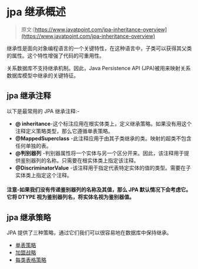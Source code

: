 # jpa 继承概述

> 原文:[https://www.javatpoint.com/jpa-inheritance-overview](https://www.javatpoint.com/jpa-inheritance-overview)

继承性是面向对象编程语言的一个关键特性，在这种语言中，子类可以获得其父类的属性。这个特性增强了代码的可重用性。

关系数据库不支持继承机制。因此，Java Persistence API (JPA)被用来映射关系数据库模型中继承的关键特征。

## jpa 继承注释

以下是最常用的 JPA 继承注释:-

*   **@ inheritance**-这个标注应用在根实体类上，定义继承策略。如果没有用这个注释定义策略类型，那么它遵循单表策略。
*   **@MappedSuperclass** -此注释应用于由其子类继承的类。映射的超类不包含任何单独的表。
*   **@判别器列** -判别器属性将一个实体与另一个区分开来。因此，该注释用于提供鉴别器列的名称。只需要在根实体类上指定该注释。
*   **@DiscriminatorValue** -该注释用于指定代表特定实体的值的类型。需要在子实体类上指定这个注释。

#### 注意-如果我们没有传递鉴别器列的名称及其值，那么 JPA 默认情况下会考虑它。它将 DTYPE 视为鉴别器列名，将实体名视为鉴别器值。

## jpa 继承策略

JPA 提供了三种策略，通过它们我们可以很容易地在数据库中保持继承。

*   [单表策略](jpa-single-table-strategy)
*   [加盟战略](jpa-joined-strategy)
*   [每类表格策略](jpa-table-per-class-strategy)